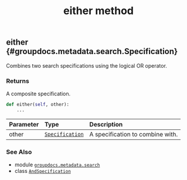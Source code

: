﻿---
title: either method
second_title: GroupDocs.Metadata for Python via .NET API References
description: 
type: docs
url: /python-net/groupdocs.metadata.search/andspecification/either/
is_root: false
weight: 30
---

## either {#groupdocs.metadata.search.Specification}

Combines two search specifications using the logical OR operator.


### Returns 


A composite specification.


```python
def either(self, other):
    ...
```


| Parameter | Type | Description |
| :- | :- | :- |
| other | [`Specification`](/metadata/python-net/groupdocs.metadata.search/specification) | A specification to combine with. |



### See Also
* module [`groupdocs.metadata.search`](../../)
* class [`AndSpecification`](/metadata/python-net/groupdocs.metadata.search/andspecification)
